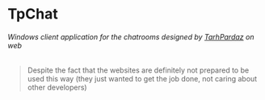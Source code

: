 # TpChat

###### Windows client application for the chatrooms designed by [TarhPardaz](https://www.tarhpardaz.ir) on web 
> Despite the fact that the websites are definitely not prepared to be used this way (they just wanted to get the job done, not caring about other developers)
